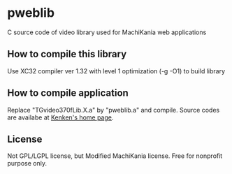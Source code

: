 # pweblib
C source code of video library used for MachiKania web applications

## How to compile this library
Use XC32 compiler ver 1.32 with level 1 optimization (-g -O1) to build library

## How to compile application
Replace "TGvideo370fLib.X.a" by "pweblib.a" and compile. Source codes are availabe at [Kenken's home page](http://www.ze.em-net.ne.jp/~kenken/bootloader370f/index.html).

## License
Not GPL/LGPL license, but Modified MachiKania license. Free for nonprofit purpose only.